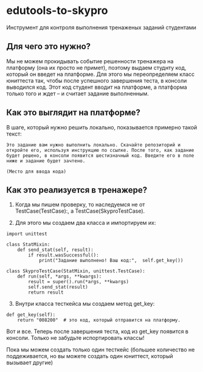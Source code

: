 # edutools-to-skypro
Инструмент для контроля выполнения тренаженых заданий студентами

## Для чего это нужно?

Мы не можем прокидывать событие решенности тренажера на платформу (она их просто не примет), поэтому выдаем студнту код, который он введет на платформе.
Для этого мы переопределяем класс юниттеста так, чтобы после успешного завершения теста, в консоли выводился код.
Этот код студент вводит на платформе, а платформа только того и ждет – и считает задание выполненным.

## Как это выглядит на платформе?

В шаге, который нужно решить локально, показывается примерно такой текст:

```
Это задание вам нужно выполнить локально. Скачайте репозиторий и откройте его, используя инструкцию по ссылке. После того, как задание будет решено, в консоли появится шестизначный код. Введите его в поле ниже и задание будет зачтено. 

(Место для ввода кода)
```

## Как это реализуется в тренажере?

1. Когда мы пишем проверку, то наследуемся не от  TestCase(TestCase):, а  TestCase(SkyproTestCase).

2. Для этого мы создаем два класса и импортируем их:

```
import unittest

class StatMixin:
    def send_stat(self, result):
        if result.wasSuccessful():
            print("Задание выполнено! Ваш код:",  self.get_key())

class SkyproTestCase(StatMixin, unittest.TestCase):
    def run(self, *args, **kwargs):
        result = super().run(*args, **kwargs)
        self.send_stat(result)
        return result

```

3. Внутри класса тесткейса мы создаем метод get_key:

```
def get_key(self):
    return "008200"  # это код, который отправится на платформу.
```

Вот и все. Теперь после завершения теста, код из get_key появится в консоли. Только не забудьте испортировать классы!

Пока мы можем создать только один тесткейс (большее количество не поддеживается, но вы можете создать один юниттест, который вызывает другие)
